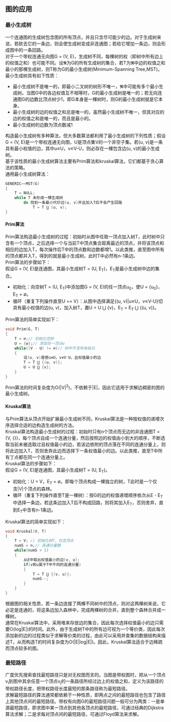 ## 图的应用  
### 最小生成树  
一个连通图的生成树包含图的所有顶点，并且只含尽可能少的边。对于生成树来说，若砍去它的一条边，则会使生成树变成非连通图；若给它增加一条边，则会形成图中的一条回路。  
对于一个带权连通无向图G = (V, E)，生成树不同，每棵树的权（即树中所有边上的权值之和）也可能不同。设𝕽为G的所有生成树的集合，若T为𝕽中边的权值之和最小的那棵生成树，则T称为G的最小生成树(Minimum-Spanning Tree,MST)。  
最小生成树具有如下性质：  
+ 最小生成树不是唯一的，即最小二叉树的树形不唯一，𝕽中可能有多个最小生成树。当图G中的各边权值互不相等时，G的最小生成树是唯一的；若无向连通图G的边数比顶点树少1，即G本身是一棵树时，则G的最小生成树就是它本身。  
+ 最小生成树的边的权值之和总是唯一的，虽然最小生成树不唯一，但其对应的边的权值之和是唯一的，而且是最小的。  
+ 最小生成树的边数为顶点数减1  

构造最小生成树有多种算法，但大多数算法都利用了最小生成树的下列性质；假设G = (V, E)是一个带权连通无向图，U是顶点集V的一个非空子集。若(u, v)是一条具有最小权值的边，其中u∊U，v∊V-U，则必存在一棵包含边(u, v)的最小生成树。  
基于该性质的最小生成树算法主要有Prim算法和kruskal算法，它们都基于贪心算法的策略。  
通用最小生成树算法：  
```C
GENERIC——MST(G)
{
    T = NULL;
    while T 未形成一棵生成树
        do 找到一条最小代价边(u, v)并且加入T后不会产生回路
            T = T ⋃ (u, v);
}
```
#### Prim算法  
Prim算法构造最小生成树的过程：初始时从图中任取一顶点加入树T，此时树中只含有一个顶点，之后选择一个与当前T中顶点集合距离最近的顶点，并将该顶点和相应的边加入T，每次操作后T中的顶点数和边数都增1。以此类推，直至图中所有的顶点都并入T，得到的就是最小生成树。此时T中必然有n-1条边。  
Prim算法的步骤如下：  
假设G = (V, E)是连通图，其最小生成树T = (U, E<sub>T</sub>)，E<sub>T</sub>是最小生成树中边的集合。  
+ 初始化：向空树T = (U, E<sub>T</sub>)中添加图G = (V, E)的任一顶点u<sub>0</sub>，使U = {u<sub>0</sub>}，E<sub>T</sub> = ∅。  
+ 循环（重复下列操作直至U == V）：从图中选择满足{(u, v)|u∊U，v∊V-U}切具有最小权值的边(u, v)，加入树T，置U = U ⋃ {v}，E<sub>T</sub> = E<sub>T</sub> ⋃ {(u, v)}。  

Prim算法的简单实现如下：  
```C
void Prim(G, T)
{
    T = ∅;// 初始化空树
    U = {w};// 添加任一顶点w
    while((V - U) != ∅)// 树中不含所有结点
    {
        设(u, v)是使u∊U，v∊V-U，且权值最小的边
        T = T ⋃ {(u, v)};
        U = U ⋃ {v};
    }
}
```  
Prim算法的时间复杂度为O(|V|<sup>2</sup>)，不依赖于|E|，因此它适用于求解边稠密的图的最小生成树。  

#### Kruskal算法  
与Prim算法从顶点开始扩展最小生成树不同，Kruskal算法是一种按权值的递增次序选择合适的边构造生成树的方法。  
Kruskal算法构造最小生成树的过程：初始时只有n个顶点而无边的非连通图T = {V, {}}，每个顶点自成一个连通分量，然后按照边的权值由小到大的顺序，不断选取当前未被选取过且权值最小的边，若该边依附的顶点落在不同的连通分量上，则将此边加入T，否则舍弃此边而选择下一条权值最小的边。以此类推，直至T中所有丁点都在同一个连通分量上。  
Kruskal算法的步骤如下：  
假设G = (V, E)是连通图，其最小生成树T = (U, E<sub>T</sub>)。  
+ 初始化：U = V，E<sub>T</sub> = ∅。即每个顶点构成一棵独立的树，T此时是一个仅含|V|个顶点的森林。  
+ 循环（重复下列操作直至T是一棵树）：按G的边的权值递增顺序依次从E - E<sub>T</sub>中选择一条边，若这条边加入T后不构成回路，则将其加入E<sub>T</sub>，否则舍弃，直到E<sub>T</sub>中含有n-1条边。  

Kruskal算法的简单实现如下：  
```C
void Kruskal(V, T)
{
    T = V; // 初始化树T，仅含顶点
    numS = n;// 连通分量数
    while(numS > 1)
    {
        从E中取出权值最小的边(v, u);
        if(v和u属于T中不同的连通分量)
        {
            T = T ⋃ {(v, u)};
            numS--;
        }
    }
}
```  
根据图的相关性质，若一条边连接了两棵不同树中的顶点，则对这两棵树来说，它必定是连通的，将这条边加入森林中，完成两棵树的合并，直到整个森林合并成一棵树。  
通常在Kruskal算法中，采用堆来存放边的集合，因此每次选择权值最小的边只需要O(log|E|)的时间。此外，由于生成树T中的所有边可视为一个等价类，因此每次添加新的边的过程类似于求解等价类的过程，由此可以采用并查集的数据结构来描述T，从而构造T的时间复杂度为O(|E|log|E|)。因此，Kruskal算法适合于边稀疏而顶点较多的图。  

### 最短路径  
广度优先搜索查找最短路径只是对无权图而言的。当图是带权图时，把从一个顶点v<sub>i</sub>到图中其余任意一个顶点v<sub>j</sub>的一条路径所经过边上的权值之和，定义为该路径的带权路径长度，把带权路径长度最短的那条路径称为最短路径。  
求解最短路径的算法通常都依赖于一种性质，即两点之间的最短路径也包含了路径上其他顶点间的最短路径。带权有向图G的最短路径问题一般可分为两类：一是单源最短路径，即求图中某一顶点到其他各顶点的最短路径，可通过经典的Dijkstra算法求解；二是求每对顶点间的最短路径，可通过Floyd算法来求解。  